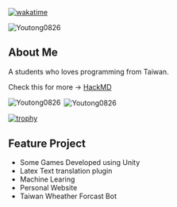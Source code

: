 [![wakatime](https://wakatime.com/badge/user/2ee47a7f-bae6-44a5-a6f5-6b86411d13f5.svg)](https://wakatime.com/@2ee47a7f-bae6-44a5-a6f5-6b86411d13f5)
<p> <img src="https://komarev.com/ghpvc/?username=Youtong0826&label=Profile%20views&color=0e75b6&style=flat" alt="Youtong0826" /> </p>

## About Me 
A students who loves programming from Taiwan.

Check this for more -> [HackMD](https://hackmd.io/@Youtong0826/about_me)

<p><img align="left" src="https://github-readme-stats.vercel.app/api/top-langs?username=Youtong0826&show_icons=true&locale=en&layout=compact&theme=tokyonight" alt="Youtong0826" /></p>
<p>&nbsp;<img align="center" src="https://github-readme-stats.vercel.app/api?username=Youtong0826&show_icons=true&locale=en&theme=tokyonight" alt="Youtong0826" /></p>


[![trophy](https://github-profile-trophy.vercel.app/?username=Youtong0826&theme=tokyonight)](https://github.com/ryo-ma/github-profile-trophy)

## Feature Project
* Some Games Developed using Unity
* Latex Text translation plugin
* Machine Learing
* Personal Website
* Taiwan Wheather Forcast Bot

